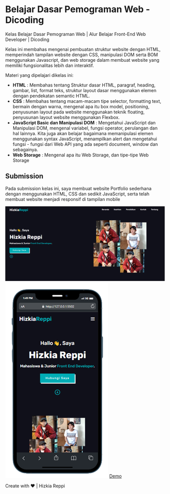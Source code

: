 # Belajar Dasar Pemograman Web - Dicoding

Kelas Belajar Dasar Pemograman Web | Alur Belajar Front-End Web Developer | Dicoding

Kelas ini membahas mengenai pembuatan struktur website dengan HTML, memperindah tampilan website dengan CSS, manipulasi DOM serta BOM menggunakan Javascript, dan web storage dalam membuat website yang memiliki fungsionalitas lebih dan interaktif.

Materi yang dipelajari dikelas ini:

- **HTML** : Membahas tentang Struktur dasar HTML, paragraf, heading, gambar, list, format teks, struktur layout dasar menggunakan elemen dengan pendekatan semantic HTML.
- **CSS** : Membahas tentang macam-macam tipe selector, formatting text, bermain dengan warna, mengenal apa itu box model, positioning, penyusunan layout pada website menggunakan teknik floating, penyusunan layout website menggunakan Flexbox.
- **JavaScript Basic dan Manipulasi DOM** : Mengetahui JavaScript dan Manipulasi DOM, mengenal variabel, fungsi operator, perulangan dan hal lainnya. Kita juga akan belajar bagaimana memanipulasi elemen menggunakan syntax JavaScript, menampilkan alert dan mengetahui fungsi - fungsi dari Web API yang ada seperti document, window dan sebagainya.
- **Web Storage** : Mengenal apa itu Web Storage, dan tipe-tipe Web Storage

## Submission

Pada submission kelas ini, saya membuat website Portfolio sederhana dengan menggunakan HTML, CSS dan sedikit JavaScript, serta telah membuat website menjadi responsif di tampilan mobile

![img](assets/img/tampilan-dekstop.png)
![img](assets/img/tampilan-mobile.png)
<a href="https://www.hizkiareppi.skom.id/">Demo</a>

Create with ❤ | Hizkia Reppi
